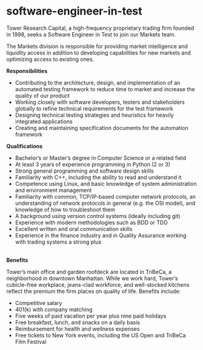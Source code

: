 # software-engineer-in-test
Tower Research Capital, a high-frequency proprietary trading firm founded in 1998, seeks a Software Engineer in Test to join our Markets team. 

The Markets division is responsible for providing market intelligence and liquidity access in addition to developing capabilities for new markets and optimizing access to existing ones.

<b>Responsibilities</b></br> 

- Contributing to the architecture, design, and implementation of an automated testing framework to reduce time to market and increase the quality of our product </br> 
- Working closely with software developers, testers and stakeholders globally to refine technical requirements for the test framework</br> 
- Designing technical testing strategies and heuristics for heavily integrated applications</br> 
- Creating and maintaining specification documents for the automation framework</br> 

<b>Qualifications</b>

- Bachelor’s or Master’s degree in Computer Science or a related field </br> 
- At least 3 years of experience programming in Python (2 or 3) </br>
- Strong general programming and software design skills </br>
- Familiarity with C++, including the ability to read and understand it </br>
- Competence using Linux, and basic knowledge of system administration and environment management </br>
- Familiarity with common, TCP/IP-based computer network protocols, an understanding of network protocols in general (e.g. the OSI model), and knowledge of how to troubleshoot them </br>
- A background using version control systems (ideally including git) </br>
- Experience with modern methodologies such as BDD or TDD </br>
- Excellent written and oral communication skills </br>
- Experience in the finance industry and in Quality Assurance working with trading systems a strong plus </br></br>

<b> Benefits </b></br>

Tower’s main office and garden roofdeck are located in TriBeCa, a neighborhood in downtown Manhattan. While we work hard, Tower’s cubicle-free workplace, jeans-clad workforce, and well-stocked kitchens reflect the premium the firm places on quality of life. Benefits include: </br>

- Competitive salary </br>
- 401(k) with company matching </br>
- Five weeks of paid vacation per year plus nine paid holidays </br>
- Free breakfast, lunch, and snacks on a daily basis </br>
- Reimbursement for health and wellness expenses </br>
- Free tickets to New York events, including the US Open and TriBeCa Film Festival </br>
